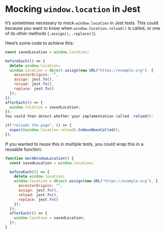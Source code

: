 # Mocking `window.location` in Jest

It’s sometimes necessary to mock `window.location` in Jest tests. This could because you want to know when `window.location.reload()` is called, or one of its other methods (`.assign()`, `.replace()`).

Here’s some code to achieve this:

```js
const savedLocation = window.location;

beforeEach(() => {
  delete window.location;
  window.location = Object.assign(new URL("https://example.org"), {
    ancestorOrigins: "",
    assign: jest.fn(),
    reload: jest.fn(),
    replace: jest.fn()
  });
});
afterEach(() => {
  window.location = savedLocation;
});
You could then detect whether your implementation called .reload():

it("reloads the page", () => {
  expect(window.location.reload).toHaveBeenCalled();
});
```

If you wanted to reuse this in multiple tests, you could wrap this in a reusable function:

```js
function mockWindowLocation() {
  const savedLocation = window.location;

  beforeEach(() => {
    delete window.location;
    window.location = Object.assign(new URL("https://example.org"), {
      ancestorOrigins: "",
      assign: jest.fn(),
      reload: jest.fn(),
      replace: jest.fn()
    });
  });
  afterEach(() => {
    window.location = savedLocation;
  });
}
```
